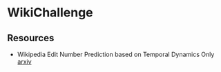 # WikiChallenge

## Resources
- Wikipedia Edit Number Prediction based on Temporal Dynamics Only [arxiv](https://arxiv.org/pdf/1110.5051.pdf)
